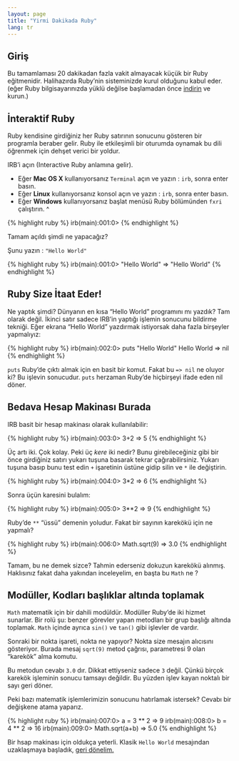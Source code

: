 ```yaml
---
layout: page
title: "Yirmi Dakikada Ruby"
lang: tr
---
```


## Giriş

Bu tamamlaması 20 dakikadan fazla vakit almayacak küçük bir Ruby
eğitmenidir. Halihazırda Ruby’nin sisteminizde kurul olduğunu kabul
eder. (eğer Ruby bilgisayarınızda yüklü değilse başlamadan önce
[indirin](/tr/downloads/) ve kurun.)

## İnteraktif Ruby

Ruby kendisine girdiğiniz her Ruby satırının sonucunu gösteren bir
programla beraber gelir. Ruby ile etkileşimli bir oturumda oynamak bu
dili öğrenmek için dehşet verici bir yoldur.

IRB’i açın (Interactive Ruby anlamına gelir).

* Eğer **Mac OS X** kullanıyorsanız `Terminal` açın ve yazın : `irb`,
  sonra enter basın.
* Eğer **Linux** kullanıyorsanız konsol açın ve yazın : `irb`, sonra
  enter basın.
* Eğer **Windows** kullanıyorsanız başlat menüsü Ruby bölümünden `fxri`
  çalıştırın.
^

{% highlight ruby %}
irb(main):001:0>
{% endhighlight %}

Tamam açıldı şimdi ne yapacağız?

Şunu yazın : `"Hello World"`

{% highlight ruby %}
irb(main):001:0> "Hello World"
=> "Hello World"
{% endhighlight %}

## Ruby Size İtaat Eder!

Ne yaptık şimdi? Dünyanın en kısa “Hello World” programını mı yazdık?
Tam olarak değil. İkinci satır sadece IRB’in yaptığı işlemin sonucunu
bildirme tekniği. Eğer ekrana “Hello World” yazdırmak istiyorsak daha
fazla birşeyler yapmalıyız:

{% highlight ruby %}
irb(main):002:0> puts "Hello World"
Hello World
=> nil
{% endhighlight %}

`puts` Ruby’de çıktı almak için en basit bir komut. Fakat bu `=> nil` ne
oluyor ki? Bu işlevin sonucudur. `puts` herzaman Ruby’de hiçbirşeyi
ifade eden nil döner.

## Bedava Hesap Makinası Burada

IRB basit bir hesap makinası olarak kullanılabilir:

{% highlight ruby %}
irb(main):003:0> 3+2
=> 5
{% endhighlight %}

Üç artı iki. Çok kolay. Peki üç *kere* iki nedir? Bunu girebileceğiniz
gibi bir önce girdiğiniz satırı yukarı tuşuna basarak tekrar
çağırabilirsiniz. Yukarı tuşuna basıp bunu test edin `+` işaretinin
üstüne gidip silin ve `*` ile değiştirin.

{% highlight ruby %}
irb(main):004:0> 3*2
=> 6
{% endhighlight %}

Sonra üçün karesini bulalım:

{% highlight ruby %}
irb(main):005:0> 3**2
=> 9
{% endhighlight %}

Ruby’de `**` “üssü” demenin yoludur. Fakat bir sayının karekökü için ne
yapmalı?

{% highlight ruby %}
irb(main):006:0> Math.sqrt(9)
=> 3.0
{% endhighlight %}

Tamam, bu ne demek sizce? Tahmin ederseniz dokuzun karekökü alınmış.
Haklısınız fakat daha yakından inceleyelim, en başta bu `Math` ne ?

## Modüller, Kodları başlıklar altında toplamak

`Math` matematik için bir dahili modüldür. Modüller Ruby’de iki hizmet
sunarlar. Bir rolü şu: benzer görevler yapan metodları bir grup başlığı
altında toplamak. `Math` içinde ayrıca `sin()` ve `tan()` gibi işlevler
de vardır.

Sonraki bir nokta işareti, nokta ne yapıyor? Nokta size mesajın
alıcısını gösteriyor. Burada mesaj `sqrt(9)` metod çağrısı, parametresi
9 olan “karekök” alma komutu.

Bu metodun cevabı `3.0` dır. Dikkat ettiyseniz sadece `3` değil. Çünkü
birçok karekök işleminin sonucu tamsayı değildir. Bu yüzden işlev kayan
noktalı bir sayı geri döner.

Peki bazı matematik işlemlerimizin sonucunu hatırlamak istersek? Cevabı
bir değişkene atama yaparız.

{% highlight ruby %}
irb(main):007:0> a = 3 ** 2
=> 9
irb(main):008:0> b = 4 ** 2
=> 16
irb(main):009:0> Math.sqrt(a+b) => 5.0
{% endhighlight %}

Bir hsap makinası için oldukça yeterli. Klasik `Hello World` mesajından
uzaklaşmaya başladık, [geri dönelim.](2/)

